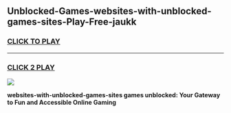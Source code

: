 
## Unblocked-Games-websites-with-unblocked-games-sites-Play-Free-jaukk
<h3>
<a href="https://premium76.site?title=websites-with-unblocked-games-sites&ref=15A">CLICK TO PLAY</a></h3>
<hr>

<h3>
<a href="https://premium76.site?title=websites-with-unblocked-games-sites&ref=15A">CLICK 2 PLAY</a>
  
</h3>

<a href="https://premium76.site?title=websites-with-unblocked-games-sites&ref=15A"><img src="https://clearcache.store/games.png"></a>


**websites-with-unblocked-games-sites games unblocked: Your Gateway to Fun and Accessible Online Gaming**
